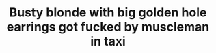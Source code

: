 ---
layout: post
title: Busty blonde with big golden hole earrings got fucked by muscleman in taxi
duration: '05:10'
view: 501
rate: 2
video: 'https://flashservice.xvideos.com/embedframe/23887274'
category:
 - blonde
 - blowjob
 - busty
 - curvy
 - gorgeous
tags: 
 - big-tits
 - sucked
 - fucked
priority: 0.9
changefreq: daily
---